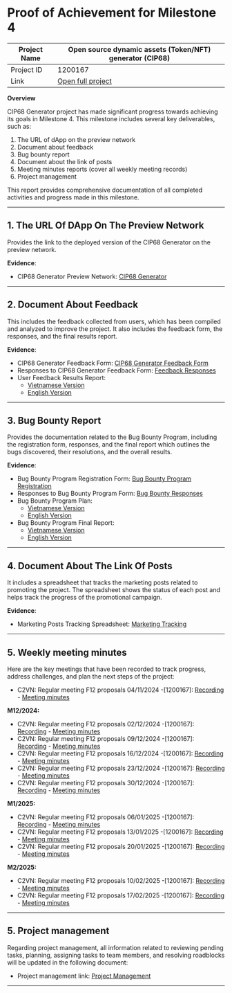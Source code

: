 #  Proof of Achievement for Milestone 4
|  Project Name |Open source dynamic assets (Token/NFT) generator (CIP68)|
| ------------ | ------------ |
| Project ID  | 1200167 |
|  Link  |  [Open full project](https://milestones.projectcatalyst.io/projects/1200167/) |


**Overview**

CIP68 Generator project has made significant progress towards achieving its goals in Milestone 4. This milestone includes several key deliverables, such as:
1. The URL of dApp on the preview network
2. Document about feedback
3. Bug bounty report
4. Document about the link of posts
5. Meeting minutes reports (cover all weekly meeting records)
6. Project management

This report provides comprehensive documentation of all completed activities and progress made in this milestone.


---

## **1. The URL Of DApp On The Preview Network**

Provides the link to the deployed version of the CIP68 Generator on the preview network.

**Evidence**: 

- CIP68 Generator Preview Network: [CIP68 Generator](https://cip68.cardano2vn.io/)


---

## **2. Document About Feedback** 

This includes the feedback collected from users, which has been compiled and analyzed to improve the project. It also includes the feedback form, the responses, and the final results report.

**Evidence**:  

- CIP68 Generator Feedback Form: [CIP68 Generator Feedback Form](https://forms.gle/xtEPAYvpfmxcjyzdA)
- Responses to CIP68 Generator Feedback Form: [Feedback Responses](https://docs.google.com/spreadsheets/d/1SnWBBmHqKiH6R0OLN2SCDOcHjQ2lKNt0Ix25gaoDxWs/edit?gid=649125035#gid=649125035)
- User Feedback Results Report:
  - [Vietnamese Version](#)  
  - [English Version](#)
 

---

## **3. Bug Bounty Report**  

Provides the documentation related to the Bug Bounty Program, including the registration form, responses, and the final report which outlines the bugs discovered, their resolutions, and the overall results.

**Evidence**:  

- Bug Bounty Program Registration Form: [Bug Bounty Program Registration](https://forms.gle/Jdpz9vXJWHAqgXNN6)  
- Responses to Bug Bounty Program Form: [Bug Bounty Responses](https://docs.google.com/spreadsheets/d/1L3f0TlMj0jSl-I0CTtuPCTGMwA3pjo8GPhv1Pb_qXNk/edit?gid=1135307451#gid=1135307451)
- Bug Bounty Program Plan:
  - [Vietnamese Version](https://drive.google.com/file/d/1Xj0P-SIGFtqZE-Kl6m7nqdBrU3ngwduu/view?usp=drive_link)  
  - [English Version](https://drive.google.com/file/d/1nYN6RmpEjIfjcuWPpqyPY3aeC4iTzYrI/view?usp=sharing)
- Bug Bounty Program Final Report:  
  - [Vietnamese Version](#)  
  - [English Version](#)

---



## **4. Document About The Link Of Posts**

It includes a spreadsheet that tracks the marketing posts related to promoting the project. The spreadsheet shows the status of each post and helps track the progress of the promotional campaign.

**Evidence**:  
- Marketing Posts Tracking Spreadsheet: [Marketing Tracking](https://docs.google.com/spreadsheets/d/1LQF7zFIo-nLMYyCmsRBt0H0erxwbQkAkjHKyaza_cwE/edit?gid=924843098#gid=924843098)


---

## **5. Weekly meeting minutes** 

Here are the key meetings that have been recorded to track progress, address challenges, and plan the next steps of the project:

- C2VN: Regular meeting F12 proposals 04/11/2024 -[1200167]: [Recording](https://youtu.be/O36dwFICYmQ) - [Meeting minutes](https://docs.google.com/document/d/11TJK7x_ohuTATVBU42xj2l8wSgfF3IJ-/edit?usp=drive_link&ouid=107549707092065987144&rtpof=true&sd=true)

**M12/2024:**
- C2VN: Regular meeting F12 proposals 02/12/2024 -[1200167]: [Recording](https://youtu.be/QC3XN_T4EQk) - [Meeting minutes](https://docs.google.com/document/d/1wGhMnRBdGPPI3nBs77_evRZslsE2Wze5/edit?usp=drive_link&ouid=107549707092065987144&rtpof=true&sd=true)
- C2VN: Regular meeting F12 proposals 09/12/2024 -[1200167]: [Recording](https://youtu.be/qSeUOCRkmDk) - [Meeting minutes](https://docs.google.com/document/d/1vlUpOQ1lyjzwmv_GJb8MZWfnuI6dZ49v/edit?usp=drive_link&ouid=107549707092065987144&rtpof=true&sd=true)
- C2VN: Regular meeting F12 proposals 16/12/2024 -[1200167]: [Recording](https://youtu.be/IWeBtfH8B_w) - [Meeting minutes](https://docs.google.com/document/d/1chWsZhXks1vTikCiN0v1ubaBhEirUMU5/edit?usp=drive_link&ouid=107549707092065987144&rtpof=true&sd=true)
- C2VN: Regular meeting F12 proposals 23/12/2024 -[1200167]: [Recording](https://youtu.be/LQfDANHOpqc) - [Meeting minutes](https://docs.google.com/document/d/1mWgfSLi4c6PBygOZOmS_d9Hatg65YEc1/edit?usp=drive_link&ouid=107549707092065987144&rtpof=true&sd=true)
- C2VN: Regular meeting F12 proposals 30/12/2024 -[1200167]: [Recording](https://youtu.be/QD_2P8x8TwY) - [Meeting minutes](https://docs.google.com/document/d/1c4N6XBqaZ_JXF5hK7BX4pVEkpbz96qC-/edit?usp=drive_link&ouid=107549707092065987144&rtpof=true&sd=true)

**M1/2025:**
- C2VN: Regular meeting F12 proposals 06/01/2025 -[1200167]: [Recording](https://youtu.be/_HSItwdSFXs) - [Meeting minutes](https://docs.google.com/document/d/1yee7yJOHyG82octKRlZpDHDChb-6Y_ir/edit?usp=drive_link&ouid=107549707092065987144&rtpof=true&sd=true)
- C2VN: Regular meeting F12 proposals 13/01/2025 -[1200167]: [Recording](#) - [Meeting minutes](https://docs.google.com/document/d/1XbV4aOfjuLLrkhE2ma4k-j6Z9Ldk5GFN/edit?usp=drive_link&ouid=107549707092065987144&rtpof=true&sd=true)
- C2VN: Regular meeting F12 proposals 20/01/2025 -[1200167]: [Recording](#) - [Meeting minutes](https://docs.google.com/document/d/1ENYyfx6rDh_RnxfbI1Ni3YVlpCYQpquZ/edit?usp=drive_link&ouid=107549707092065987144&rtpof=true&sd=true)

**M2/2025:**
- C2VN: Regular meeting F12 proposals 10/02/2025 -[1200167]: [Recording](#) - [Meeting minutes](https://docs.google.com/document/d/1s40H3Fy62k6zouu3XfDhjSO2muZkQu8o/edit?usp=drive_link&ouid=107549707092065987144&rtpof=true&sd=true)
- C2VN: Regular meeting F12 proposals 17/02/2025 -[1200167]: [Recording](#) - [Meeting minutes](#)
---

## **5. Project management**  

Regarding project management, all information related to reviewing pending tasks, planning, assigning tasks to team members, and resolving roadblocks will be updated in the following document: 
- Project management link: [Project Management](https://docs.google.com/spreadsheets/d/1BZDGPv1d1MHMyX7ycNraAZght-hz44lT/edit?gid=1613824326#gid=1613824326)


---
